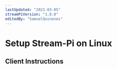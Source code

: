 ```yaml
---
lastUpdated: "2021-03-05"
streamPiVersion: "1.0.0"
editedBy: "SamuelQuinones"
---
```


# Setup Stream-Pi on Linux

## Client Instructions

